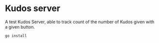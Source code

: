# Kudos server

A test Kudos Server, able to track count of the number of Kudos given with a
given button.

    go install
